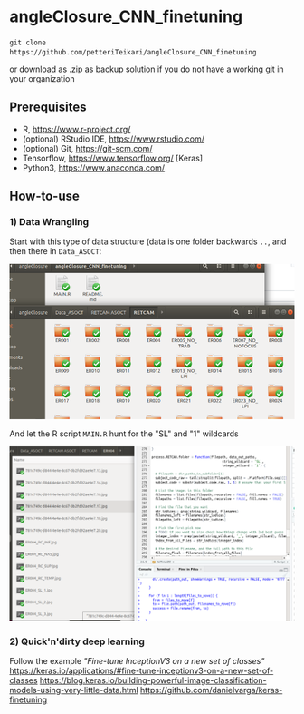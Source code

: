 # angleClosure_CNN_finetuning

`git clone https://github.com/petteriTeikari/angleClosure_CNN_finetuning`

or download as .zip as backup solution if you do not have a working git in your organization

## Prerequisites

* R, https://www.r-project.org/
* (optional) RStudio IDE, https://www.rstudio.com/
* (optional) Git, https://git-scm.com/
* Tensorflow, https://www.tensorflow.org/ [Keras]
* Python3, https://www.anaconda.com/

## How-to-use

### 1) Data Wrangling

Start with this type of data structure (data is one folder backwards `..`, and then there in `Data_ASOCT`:

![](https://github.com/petteriTeikari/angleClosure_CNN_finetuning/blob/master/figures/data_organization.png)

And let the R script `MAIN.R` hunt for the "SL" and "1" wildcards

![](https://github.com/petteriTeikari/angleClosure_CNN_finetuning/blob/master/figures/R_wildcards.png)

### 2) Quick'n'dirty deep learning

Follow the example _"Fine-tune InceptionV3 on a new set of classes"_ 
https://keras.io/applications/#fine-tune-inceptionv3-on-a-new-set-of-classes
https://blog.keras.io/building-powerful-image-classification-models-using-very-little-data.html
https://github.com/danielvarga/keras-finetuning


